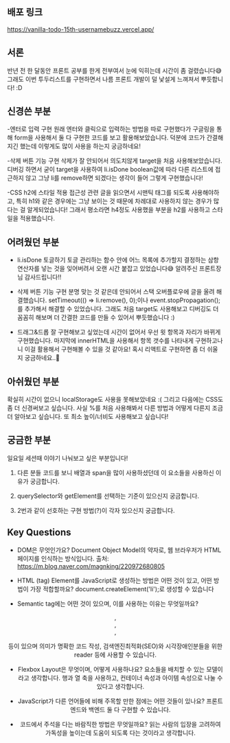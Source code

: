 ## 배포 링크

https://vanilla-todo-15th-usernamebuzz.vercel.app/

## 서론

반년 전 한 달동안 프론트 공부를 한게 전부여서 눈에 익히는데 시간이 좀 걸렸습니다😅 그래도 이번 투두리스트를 구현하면서 나름 프론트 개발이 덜 낯설게 느껴져서 뿌듯합니다! :D

## 신경쓴 부분

-엔터로 입력 구현
원래 엔터와 클릭으로 입력하는 방법을 따로 구현했다가 구글링을 통해 form을 사용해서 둘 다 구현한 코드를 보고 활용해보았습니다. 덕분에 코드가 간결해지긴 했는데 이렇게도 많이 사용을 하는지 궁금하네요!

-삭제 버튼 기능 구현
삭제가 잘 안되어서 의도치않게 target을 처음 사용해보았습니다. 디버깅 하면서 굳이 target을 사용하여 li.isDone boolean값에 따라 다른 리스트에 접근하지 않고 그냥 li를 remove하면 되겠다는 생각이 들어 그렇게 구현했습니다!

-CSS h2에 스타일 적용
접근성 관련 글을 읽으면서 시맨틱 태그를 되도록 사용해야하고, 특히 h1와 같은 경우에는 그냥 보이는 것 때문에 차례대로 사용하지 않는 경우가 많다는 걸 알게되었습니다! 그래서 평소라면 h4정도 사용했을 부분을 h2를 사용하고 스타일을 적용했습니다.

## 어려웠던 부분

- li.isDone 토글하기
  토글 관리하는 함수 안에 어느 목록에 추가할지 결정하는 삼항연산자를 넣는 것을 잊어버려서 오랜 시간 붙잡고 있었습니다😅 알려주신 프론트장님 감사드립니다!!

- 삭제 버튼 기능 구현
  분명 맞는 것 같은데 안되어서 스택 오버플로우에 글을 올려 해결했습니다. setTimeout(() => li.remove(), 0);이나 event.stopPropagation();를 추가해서 해결할 수 있었습니다. 그래도 처음 target도 사용해보고 디버깅도 더 꼼꼼히 해보며 더 간결한 코드를 만들 수 있어서 뿌듯했습니다 :)

- 드래그&드롭
  잘 구현해보고 싶었는데 시간이 없어서 우선 윗 항목과 자리가 바뀌게 구현했습니다. 마지막에 innerHTML을 사용해서 항목 갯수를 나타내게 구현하고나니 이걸 활용해서 구현해볼 수 있을 것 같아요! 혹시 리액트로 구현하면 좀 더 쉬울지 궁금하네요..🤔

## 아쉬웠던 부분

확실히 시간이 없으니 localStorage도 사용을 못해보았네요 :( 그리고 다음에는 CSS도 좀 더 신경써보고 싶습니다. 사실 %를 처음 사용해봐서 다른 방법과 어떻게 다른지 조금 더 알아보고 싶습니다. 또 최소 높이/너비도 사용해보고 싶습니다!

## 궁금한 부분

일요일 세션때 이야기 나눠보고 싶은 부분입니다!

1. 다른 분들 코드를 보니 배열과 span을 많이 사용하셨던데 이 요소들을 사용하신 이유가 궁금합니다.

2. querySelector와 getElement를 선택하는 기준이 있으신지 궁금합니다.

3. 2번과 같이 선호하는 구현 방법(?)이 각자 있으신지 궁금합니다.

## Key Questions

- DOM은 무엇인가요?
  Document Object Model의 약자로, 웹 브라우저가 HTML 페이지를 인식하는 방식입니다.
  출처: https://m.blog.naver.com/magnking/220972680805

- HTML (tag) Element를 JavaScript로 생성하는 방법은 어떤 것이 있고, 어떤 방법이 가장 적합할까요?
  document.createElement('li');로 생성할 수 있습니다

- Semantic tag에는 어떤 것이 있으며, 이를 사용하는 이유는 무엇일까요?
<header>, <article>, <footer>, <p>등이 있으며 의미가 명확한 코드 작성, 검색엔진최적화(SEO)와 시각장애인분들을 위한 reader 등에 사용할 수 있습니다.

- Flexbox Layout은 무엇이며, 어떻게 사용하나요?
  요소들을 배치할 수 있는 모델이라고 생각합니다. 행과 열 축을 사용하고, 컨테이너 속성과 아이템 속성으로 나눌 수 있다고 생각합니다.

- JavaScript가 다른 언어들에 비해 주목할 만한 점에는 어떤 것들이 있나요?
  프론트엔드와 백엔드 둘 다 구현할 수 있습니다.

- 코드에서 주석을 다는 바람직한 방법은 무엇일까요?
  읽는 사람의 입장을 고려하여 가독성을 높이는데 도움이 되도록 다는 것이라고 생각합니다.
